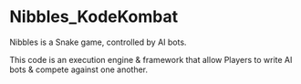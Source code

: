 Nibbles_KodeKombat
==================
Nibbles is a Snake game, controlled by AI bots.

This code is an execution engine & framework that allow Players to write AI bots & compete against one another.
